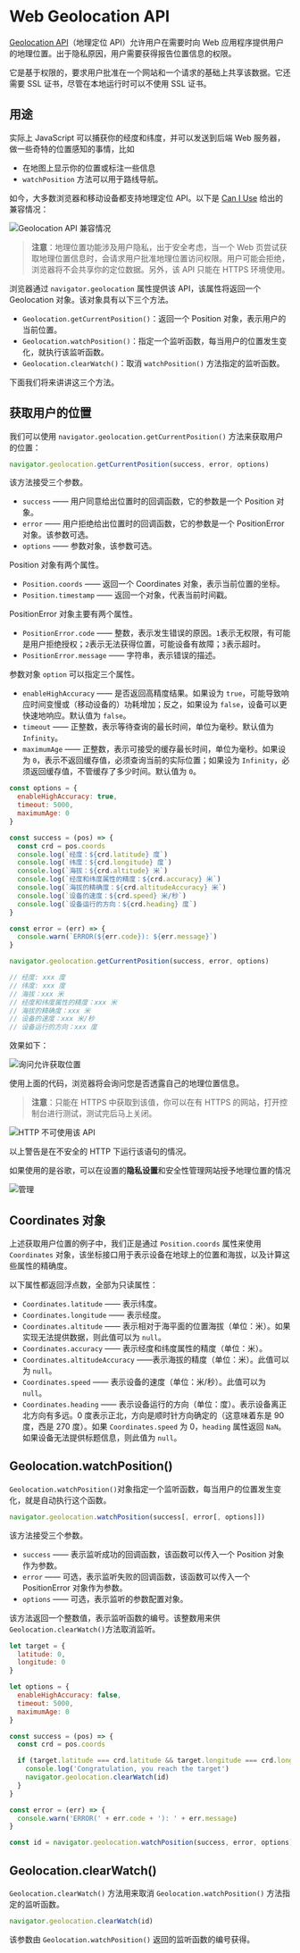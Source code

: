# Web Geolocation API

[Geolocation API](https://developer.mozilla.org/en-US/docs/Web/API/Geolocation_API)（地理定位 API）允许用户在需要时向 Web 应用程序提供用户的地理位置。出于隐私原因，用户需要获得报告位置信息的权限。

它是基于权限的，要求用户批准在一个网站和一个请求的基础上共享该数据。它还需要 SSL 证书，尽管在本地运行时可以不使用 SSL 证书。

## 用途

实际上 JavaScript 可以捕获你的经度和纬度，并可以发送到后端 Web 服务器，做一些奇特的位置感知的事情，比如

- 在地图上显示你的位置或标注一些信息
- `watchPosition` 方法可以用于路线导航。

如今，大多数浏览器和移动设备都支持地理定位 API。以下是 [Can I Use](https://www.caniuse.com/?search=geolocation) 给出的兼容情况：

![Geolocation API 兼容情况](https://upload-images.jianshu.io/upload_images/18281896-c816f3e05fdbb900.png?imageMogr2/auto-orient/strip%7CimageView2/2/w/1240)

> **注意**：地理位置功能涉及用户隐私，出于安全考虑，当一个 Web 页尝试获取地理位置信息时，会请求用户批准地理位置访问权限。用户可能会拒绝，浏览器将不会共享你的定位数据。另外，该 API 只能在 HTTPS 环境使用。

浏览器通过 `navigator.geolocation` 属性提供该 API，该属性将返回一个 Geolocation 对象。该对象具有以下三个方法。

- `Geolocation.getCurrentPosition()`：返回一个 Position 对象，表示用户的当前位置。
- `Geolocation.watchPosition()`：指定一个监听函数，每当用户的位置发生变化，就执行该监听函数。
- `Geolocation.clearWatch()`：取消 `watchPosition()` 方法指定的监听函数。

下面我们将来讲讲这三个方法。

## 获取用户的位置

我们可以使用 `navigator.geolocation.getCurrentPosition()` 方法来获取用户的位置：

```js
navigator.geolocation.getCurrentPosition(success, error, options)
```

该方法接受三个参数。

- `success` —— 用户同意给出位置时的回调函数，它的参数是一个 Position 对象。
- `error` —— 用户拒绝给出位置时的回调函数，它的参数是一个 PositionError 对象。该参数可选。
- `options` —— 参数对象，该参数可选。

Position 对象有两个属性。

- `Position.coords` —— 返回一个 Coordinates 对象，表示当前位置的坐标。
- `Position.timestamp` —— 返回一个对象，代表当前时间戳。

PositionError 对象主要有两个属性。

- `PositionError.code` —— 整数，表示发生错误的原因。`1`表示无权限，有可能是用户拒绝授权；`2`表示无法获得位置，可能设备有故障；`3`表示超时。
- `PositionError.message` —— 字符串，表示错误的描述。

参数对象 `option` 可以指定三个属性。

- `enableHighAccuracy` —— 是否返回高精度结果。如果设为 `true`，可能导致响应时间变慢或（移动设备的）功耗增加；反之，如果设为 `false`，设备可以更快速地响应。默认值为 `false`。
- `timeout` —— 正整数，表示等待查询的最长时间，单位为毫秒。默认值为 `Infinity`。
- `maximumAge` —— 正整数，表示可接受的缓存最长时间，单位为毫秒。如果设为 `0`，表示不返回缓存值，必须查询当前的实际位置；如果设为 `Infinity`，必须返回缓存值，不管缓存了多少时间。默认值为 `0`。

```js
const options = {
  enableHighAccuracy: true,
  timeout: 5000,
  maximumAge: 0
}

const success = (pos) => {
  const crd = pos.coords
  console.log(`经度：${crd.latitude} 度`)
  console.log(`纬度：${crd.longitude} 度`)
  console.log(`海拔：${crd.altitude} 米`)
  console.log(`经度和纬度属性的精度：${crd.accuracy} 米`)
  console.log(`海拔的精确度：${crd.altitudeAccuracy} 米`)
  console.log(`设备的速度：${crd.speed} 米/秒`)
  console.log(`设备运行的方向：${crd.heading} 度`)
}

const error = (err) => {
  console.warn(`ERROR(${err.code}): ${err.message}`)
}

navigator.geolocation.getCurrentPosition(success, error, options)

// 经度: xxx 度
// 纬度: xxx 度
// 海拔：xxx 米
// 经度和纬度属性的精度：xxx 米
// 海拔的精确度：xxx 米
// 设备的速度：xxx 米/秒
// 设备运行的方向：xxx 度
```

效果如下：

![询问允许获取位置](https://upload-images.jianshu.io/upload_images/18281896-c22b4bd32f82a9dc.png?imageMogr2/auto-orient/strip%7CimageView2/2/w/1240)

使用上面的代码，浏览器将会询问您是否透露自己的地理位置信息。

> **注意**：只能在 HTTPS 中获取到该值，你可以在有 HTTPS 的网站，打开控制台进行测试，测试完后马上关闭。

![HTTP 不可使用该 API](https://upload-images.jianshu.io/upload_images/18281896-d127d43866343e5d.png?imageMogr2/auto-orient/strip%7CimageView2/2/w/1240)

以上警告是在不安全的 HTTP 下运行该语句的情况。

如果使用的是谷歌，可以在设置的**隐私设置**和安全性管理网站授予地理位置的情况

![管理](https://upload-images.jianshu.io/upload_images/18281896-81f5bce07bbacdf6.png?imageMogr2/auto-orient/strip%7CimageView2/2/w/1240)

## Coordinates 对象

上述获取用户位置的例子中，我们正是通过 `Position.coords` 属性来使用 `Coordinates` 对象，该坐标接口用于表示设备在地球上的位置和海拔，以及计算这些属性的精确度。

以下属性都返回浮点数，全部为只读属性：

- `Coordinates.latitude` —— 表示纬度。
- `Coordinates.longitude` —— 表示经度。
- `Coordinates.altitude` —— 表示相对于海平面的位置海拔（单位：米）。如果实现无法提供数据，则此值可以为 `null`。
- `Coordinates.accuracy` —— 表示经度和纬度属性的精度（单位：米）。
- `Coordinates.altitudeAccuracy` ——表示海拔的精度（单位：米）。此值可以为 `null`。
- `Coordinates.speed` —— 表示设备的速度（单位：米/秒）。此值可以为 `null`。
- `Coordinates.heading` —— 表示设备运行的方向（单位：度）。表示设备离正北方向有多远。0 度表示正北，方向是顺时针方向确定的（这意味着东是 90 度，西是 270 度）。如果 `Coordinates.speed` 为 0，`heading` 属性返回 `NaN`。如果设备无法提供标题信息，则此值为 `null`。

## Geolocation.watchPosition()

`Geolocation.watchPosition()`对象指定一个监听函数，每当用户的位置发生变化，就是自动执行这个函数。

```js
navigator.geolocation.watchPosition(success[, error[, options]])
```

该方法接受三个参数。

- `success` —— 表示监听成功的回调函数，该函数可以传入一个 Position 对象作为参数。
- `error` —— 可选，表示监听失败的回调函数，该函数可以传入一个 PositionError 对象作为参数。
- `options` —— 可选，表示监听的参数配置对象。

该方法返回一个整数值，表示监听函数的编号。该整数用来供`Geolocation.clearWatch()`方法取消监听。

```js
let target = {
  latitude: 0,
  longitude: 0
}

let options = {
  enableHighAccuracy: false,
  timeout: 5000,
  maximumAge: 0
}

const success = (pos) => {
  const crd = pos.coords

  if (target.latitude === crd.latitude && target.longitude === crd.longitude) {
    console.log('Congratulation, you reach the target')
    navigator.geolocation.clearWatch(id)
  }
}

const error = (err) => {
  console.warn('ERROR(' + err.code + '): ' + err.message)
}

const id = navigator.geolocation.watchPosition(success, error, options)
```

## Geolocation.clearWatch()

`Geolocation.clearWatch()` 方法用来取消 `Geolocation.watchPosition()` 方法指定的监听函数。

```js
navigator.geolocation.clearWatch(id)
```

该参数由 `Geolocation.watchPosition()` 返回的监听函数的编号获得。
